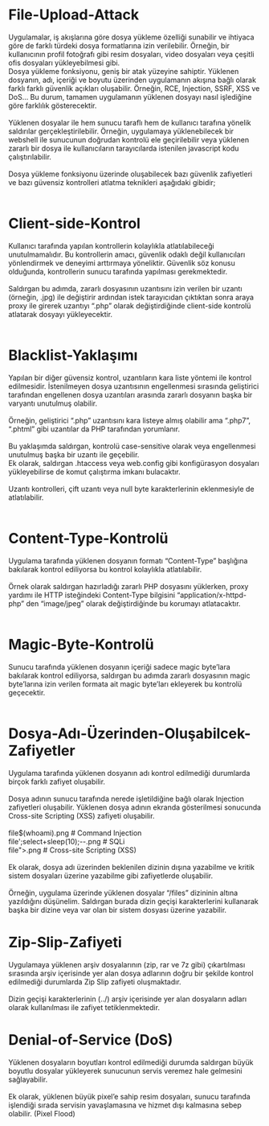 # File-Upload-Attack
Uygulamalar, iş akışlarına göre dosya yükleme özelliği sunabilir ve ihtiyaca göre de farklı türdeki dosya formatlarına izin verilebilir. Örneğin, bir kullanıcının profil 
fotoğrafı gibi resim dosyaları, video dosyaları veya çeşitli ofis dosyaları yükleyebilmesi gibi.
<br>
Dosya yükleme fonksiyonu, geniş bir atak yüzeyine sahiptir. Yüklenen dosyanın, adı, içeriği ve boyutu üzerinden uygulamanın akışına bağlı olarak farklı farklı güvenlik
açıkları oluşabilir. Örneğin, RCE, Injection, SSRF, XSS ve DoS… Bu durum, tamamen uygulamanın yüklenen dosyayı nasıl işlediğine göre farklılık gösterecektir.<br>
<br>
Yüklenen dosyalar ile hem sunucu taraflı hem de kullanıcı tarafına yönelik saldırılar gerçekleştirilebilir. Örneğin, uygulamaya yüklenebilecek bir webshell ile sunucunun 
doğrudan kontrolü ele geçirilebilir veya yüklenen zararlı bir dosya ile kullanıcıların tarayıcılarda istenilen javascript kodu çalıştırılabilir.<br>
<br>
Dosya yükleme fonksiyonu üzerinde oluşabilecek bazı güvenlik zafiyetleri ve bazı güvensiz kontrolleri atlatma teknikleri aşağıdaki gibidir;<br>
<br>
# Client-side-Kontrol
Kullanıcı tarafında yapılan kontrollerin kolaylıkla atlatılabileceği unutulmamalıdır. Bu kontrollerin amacı, güvenlik odaklı değil kullanıcıları yönlendirmek ve deneyimi 
arttırmaya yöneliktir. Güvenlik söz konusu olduğunda, kontrollerin sunucu tarafında yapılması gerekmektedir.<br>
<br>
Saldırgan bu adımda, zararlı dosyasının uzantısını izin verilen bir uzantı (örneğin, .jpg) ile değiştirir ardından istek tarayıcıdan çıktıktan sonra araya proxy ile girerek uzantıyı “.php” olarak değiştirdiğinde client-side kontrolü atlatarak dosyayı yükleyecektir.<br>
<br>
# Blacklist-Yaklaşımı
Yapılan bir diğer güvensiz kontrol, uzantıların kara liste yöntemi ile kontrol edilmesidir. İstenilmeyen dosya uzantısının engellenmesi sırasında geliştirici tarafından 
engellenen dosya uzantıları arasında zararlı dosyanın başka bir varyantı unutulmuş olabilir.<br>
<br>
Örneğin, geliştirici “.php” uzantısını kara listeye almış olabilir ama “.php7”, “.phtml” gibi uzantılar da PHP tarafından yorumlanır.<br>
<br>
Bu yaklaşımda saldırgan, kontrolü case-sensitive olarak veya engellenmesi unutulmuş başka bir uzantı ile geçebilir.<br>
Ek olarak, saldırgan .htaccess veya web.config gibi konfigürasyon dosyaları yükleyebilirse de komut çalıştırma imkanı bulacaktır.<br>
<br>
Uzantı kontrolleri, çift uzantı veya null byte karakterlerinin eklenmesiyle de atlatılabilir.<br>
<br>
# Content-Type-Kontrolü
Uygulama tarafında yüklenen dosyanın formatı “Content-Type” başlığına bakılarak kontrol ediliyorsa bu kontrol kolaylıkla atlatılabilir.<br>
<br>
Örnek olarak saldırgan hazırladığı zararlı PHP dosyasını yüklerken, proxy yardımı ile HTTP isteğindeki Content-Type bilgisini “application/x-httpd-php” den 
“image/jpeg” olarak değiştirdiğinde bu korumayı atlatacaktır.<br>
<br>
# Magic-Byte-Kontrolü
Sunucu tarafında yüklenen dosyanın içeriği sadece magic byte’lara bakılarak kontrol ediliyorsa, saldırgan bu adımda zararlı dosyasının magic byte’larına izin verilen formata ait magic byte’ları ekleyerek bu kontrolü geçecektir.<br>
<br>
# Dosya-Adı-Üzerinden-Oluşabilcek-Zafiyetler
Uygulama tarafında yüklenen dosyanın adı kontrol edilmediği durumlarda birçok farklı zafiyet oluşabilir.<br>
<br>
Dosya adının sunucu tarafında nerede işletildiğine bağlı olarak Injection zafiyetleri oluşabilir. Yüklenen dosya adının ekranda gösterilmesi sonucunda Cross-site 
Scripting (XSS) zafiyeti oluşabilir.<br>
<br>
file$(whoami).png # Command Injection <br>
file';select+sleep(10);--.png # SQLi<br>
file"><script>alert(1)</script>.png # Cross-site Scripting (XSS)<br>
<br>
Ek olarak, dosya adı üzerinden beklenilen dizinin dışına yazabilme ve kritik sistem dosyaları üzerine yazabilme gibi zafiyetlerde oluşabilir.<br>
<br>
Örneğin, uygulama üzerinde yüklenen dosyalar “/files” dizininin altına yazıldığını düşünelim. Saldırgan burada dizin geçişi karakterlerini kullanarak başka bir dizine 
veya var olan bir sistem dosyası üzerine yazabilir.<br>
# Zip-Slip-Zafiyeti
Uygulamaya yüklenen arşiv dosyalarının (zip, rar ve 7z gibi) çıkartılması sırasında arşiv içerisinde yer alan dosya adlarının doğru bir şekilde kontrol edilmediği 
durumlarda Zip Slip zafiyeti oluşmaktadır.<br>
<br>
Dizin geçişi karakterlerinin (../) arşiv içerisinde yer alan dosyaların adları olarak kullanılması ile zafiyet tetiklenmektedir.<br>
# Denial-of-Service (DoS)
Yüklenen dosyaların boyutları kontrol edilmediği durumda saldırgan büyük boyutlu dosyalar yükleyerek sunucunun servis veremez hale gelmesini sağlayabilir.<br>
<br>
Ek olarak, yüklenen büyük pixel’e sahip resim dosyaları, sunucu tarafında işlendiği sırada servisin yavaşlamasına ve hizmet dışı kalmasına sebep olabilir. 
(Pixel Flood)<br>
